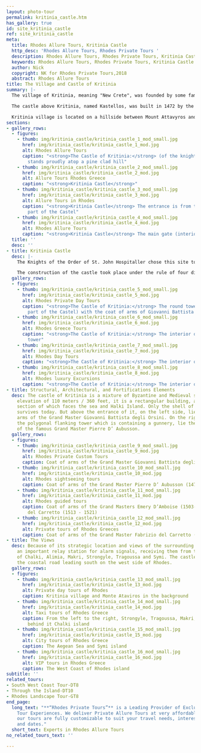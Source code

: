 ```yaml
---
layout: photo-tour
permalink: kritinia_castle.htm
has_gallery: true
id: site_kritinia_castle
ref: site_kritinia_castle
meta:
  title: Rhodes Allure Tours, Kritinia Castle
  http_desc: 'Rhodes Allure Tours, Rhodes Private Tours '
  description: Rhodes Allure Tours, Rhodes Private Tours, Kritinia Castle
  keywords: Rhodes Allure Tours, Rhodes Private Tours, Kritinia Castle
  author: Nick
  copyright: NK for Rhodes Private Tours,2018
  abstract: Rhodes Allure Tours
title: The Village and Castle of Kritinia
summary: |-
  The village of Kritinia, meaning "New Crete", was founded by some families who came as refuges from Crete island. Originally, the settlement was located by the coast, in the current position of Kamiros Skala; but after the Byzantine era it was moved to the hills, for safety against pirates. In its heyday, the castle must have been a place of refuge for the inhabitants of nearby villages during enemy raids. From those hills, you have a panoramic view of the Aegean Sea.

  The castle above Kritinia, named Kastellos, was built in 1472 by the engineer Giorgio Orsini to protect the inhabitants of the village from the attacks of the Ottoman fleets. The ancient settlement on the coast eventually sank.

  Kritinia village is located on a hillside between Mount Attavyros and the western coast of the island of Rhodes. It is 55 km / 34 miles, southwest of the city of Rhodes. 5km from Kritinia, on the edge of the Aegean Sea, is Kamiros Skala, the site of the original settlement. It has a little port with a ferry service to the island of Halki.
sections:
- gallery_rows:
  - figures:
    - thumb: img/kritinia_castle/kritinia_castle_1_mod_small.jpg
      href: img/kritinia_castle/kritinia_castle_1_mod.jpg
      alt: Rhodes Allure Tours
      caption: "<strong>The Castle of Kritinia:</strong> (of the knights Hospitallers)
        stands proudly atop a pine clad hill"
    - thumb: img/kritinia_castle/kritinia_castle_2_mod_small.jpg
      href: img/kritinia_castle/kritinia_castle_2_mod.jpg
      alt: Allure Tours Rhodes Greece
      caption: "<strong>Kritinia Castle</strong>"
    - thumb: img/kritinia_castle/kritinia_castle_3_mod_small.jpg
      href: img/kritinia_castle/kritinia_castle_3_mod.jpg
      alt: Allure Tours in Rhodes
      caption: "<strong>Kritinia Castle</strong> The entrance is from the northeast
        part of the Castel"
    - thumb: img/kritinia_castle/kritinia_castle_4_mod_small.jpg
      href: img/kritinia_castle/kritinia_castle_4_mod.jpg
      alt: Rhodes Allure Tours
      caption: "<strong>Kritinia Castle</strong> The main gate (interior)"
  title: ''
  desc: ''
- title: Kritinia Castle
  desc: |-
    The Knights of the Order of St. John Hospitaller chose this site to build a castle because of its strategic location. Its 360-degree monitoring view of the sea allowed the inhabitants to keep track of the activities of pirates and enemies.

    The construction of the castle took place under the rule of four different Grand Masters. The castle was divided into three levels. It was started in 1472 on the authority of the Grand Master Giovanni Battista degli Orsini (1467-1476). The original engineer was the Venetian sculptor and architect Giorgio Orsini. Grand Master Pierre D’ Aubusson (1476-1503) contributed the tower and gunnery. Fortifications specialist Basilio Della Scola (also a great adventurer and mercenary from Vicenza) was in Rhodes between 1520 and 1522, where he was engaged to strengthen the forts. Construction of the castle was finally completed in the 16th century under the Grand Master Fabrizio del Carretto (1513 - 1521).
  gallery_rows:
  - figures:
    - thumb: img/kritinia_castle/kritinia_castle_5_mod_small.jpg
      href: img/kritinia_castle/kritinia_castle_5_mod.jpg
      alt: Rhodes Private Day Tours
      caption: "<strong>The Castle of Kritinia:</strong> The round tower (on the southwest
        part of the Castel) with the coat of arms of Giovanni Battista degli Orsini"
    - thumb: img/kritinia_castle/kritinia_castle_6_mod_small.jpg
      href: img/kritinia_castle/kritinia_castle_6_mod.jpg
      alt: Rhodes Greece Tours
      caption: "<strong>The Castle of Kritinia:</strong> The interior of the round
        tower"
    - thumb: img/kritinia_castle/kritinia_castle_7_mod_small.jpg
      href: img/kritinia_castle/kritinia_castle_7_mod.jpg
      alt: Rhodes Day Tours
      caption: "<strong>The Castle of Kritinia:</strong> The interior of the Castel"
    - thumb: img/kritinia_castle/kritinia_castle_8_mod_small.jpg
      href: img/kritinia_castle/kritinia_castle_8_mod.jpg
      alt: Rhodes luxury Excursions
      caption: "<strong>The Castle of Kritinia:</strong> The interior of the Castel"
- title: Structural, Architectural, and Fortifications Elements
  desc: The castle of Kritinia is a mixture of Byzantine and Medieval styles. At an
    elevation of 110 meters / 360 feet, it is a rectangular building, and the southwest
    section of which faces the sea and Halki Island. Only the shell of the castle
    survives today. But above the entrance of it, on the left side, lie the coat of
    arms of the Grand Master Giovanni Battista degli Orsini. On the right side on
    the polygonal flanking tower which is containing a gunnery, lie the coat of arms
    of the famous Grand Master Pierre D’ Aubusson.
  gallery_rows:
  - figures:
    - thumb: img/kritinia_castle/kritinia_castle_9_mod_small.jpg
      href: img/kritinia_castle/kritinia_castle_9_mod.jpg
      alt: Rhodes Private Custom Tours
      caption: Coat of arms of the Grand Master Giovanni Battista degli Orsini (1467-1476)
    - thumb: img/kritinia_castle/kritinia_castle_10_mod_small.jpg
      href: img/kritinia_castle/kritinia_castle_10_mod.jpg
      alt: Rhodes sightseeing tours
      caption: Coat of arms of the Grand Master Pierre D’ Aubusson (1476-1503)
    - thumb: img/kritinia_castle/kritinia_castle_11_mod_small.jpg
      href: img/kritinia_castle/kritinia_castle_11_mod.jpg
      alt: Rhodes guided tours
      caption: Coat of arms of the Grand Masters Emery D’Amboise (1503-1512) and Fabrizio
        del Carretto (1513 - 1521)
    - thumb: img/kritinia_castle/kritinia_castle_12_mod_small.jpg
      href: img/kritinia_castle/kritinia_castle_12_mod.jpg
      alt: Private tours of Rhodes Greeces
      caption: Coat of arms of the Grand Master Fabrizio del Carretto (1513 - 1521)
- title: The Views
  desc: Because of its strategic location and views of the surrounding areas, it was
    an important relay station for alarm signals, receiving them from the islands
    of Chalki, Alimia, Makri, Strongyle, Tragoussa and Symi. The castle also controlled
    the coastal road leading south on the west side of Rhodes.
  gallery_rows:
  - figures:
    - thumb: img/kritinia_castle/kritinia_castle_13_mod_small.jpg
      href: img/kritinia_castle/kritinia_castle_13_mod.jpg
      alt: Private day tours of Rhodes
      caption: Kritinia village and Monte Ataviros in the background
    - thumb: img/kritinia_castle/kritinia_castle_14_mod_small.jpg
      href: img/kritinia_castle/kritinia_castle_14_mod.jpg
      alt: Taxi tours of Rhodes Greece
      caption: From the left to the right, Strongyle, Tragoussa, Makri, Alimia and
        behind it Chalki island
    - thumb: img/kritinia_castle/kritinia_castle_15_mod_small.jpg
      href: img/kritinia_castle/kritinia_castle_15_mod.jpg
      alt: City tours of Rhodes Greece
      caption: The Aegean Sea and Symi island
    - thumb: img/kritinia_castle/kritinia_castle_16_mod_small.jpg
      href: img/kritinia_castle/kritinia_castle_16_mod.jpg
      alt: VIP tours in Rhodes Greece
      caption: The West Coast of Rhodes island
subtitle: ''
related_tours:
- South West Coast Tour-DT8
- Through the Island-DT10
- Rhodes Landscape Tour-GT8
end_page:
  long_text: "**“Rhodes Private Tours”** is a Leading Provider of Exclusive and Personalized
    Tour Experiences. We deliver Private Allure Tours at very affordable rates. All
    our tours are fully customizable to suit your travel needs, interests, schedules,
    and dates."
  short_text: Experts in Rhodes Allure Tours
no_related_tours_text: ''

---
```

